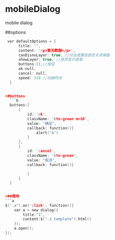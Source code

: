 # mobileDialog
mobile dialog

##options
```c
 var defaultOptions = {
      title: '',
      content: '<p>暂无数据</p>',
      canDisnoLayer: true, //点击遮罩层是否关闭弹窗
      showLayer: true, //是否显示遮罩
      buttons:[],//按钮
      ok:null,
      cancel: null,
      speed: 310 //动画时间
  }
  

##buttons
  ```b
  buttons:[
      {
          id: 'ok',
          className: 'btn-green mr10',
          value: "确定",
          callback: function(){
              alert("a")
          }
      },
      {
          id: 'cancel',
          className: 'btn-green',
          value: "取消",
          callback: function(){
              
          }
      }
  ]


###调用
```a
$(".a").on('click', function(){
    var a = new dialog({
        title:"1",
        content:$(".J_template").html()
    });
    a.open();
});
